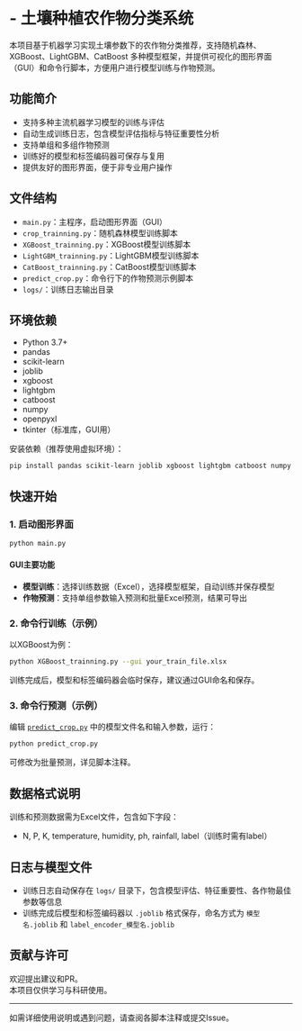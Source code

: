 # - 土壤种植农作物分类系统

本项目基于机器学习实现土壤参数下的农作物分类推荐，支持随机森林、XGBoost、LightGBM、CatBoost 多种模型框架，并提供可视化的图形界面（GUI）和命令行脚本，方便用户进行模型训练与作物预测。

## 功能简介

- 支持多种主流机器学习模型的训练与评估
- 自动生成训练日志，包含模型评估指标与特征重要性分析
- 支持单组和多组作物预测
- 训练好的模型和标签编码器可保存与复用
- 提供友好的图形界面，便于非专业用户操作

## 文件结构

- `main.py`：主程序，启动图形界面（GUI）
- `crop_trainning.py`：随机森林模型训练脚本
- `XGBoost_trainning.py`：XGBoost模型训练脚本
- `LightGBM_trainning.py`：LightGBM模型训练脚本
- `CatBoost_trainning.py`：CatBoost模型训练脚本
- `predict_crop.py`：命令行下的作物预测示例脚本
- `logs/`：训练日志输出目录

## 环境依赖

- Python 3.7+
- pandas
- scikit-learn
- joblib
- xgboost
- lightgbm
- catboost
- numpy
- openpyxl
- tkinter（标准库，GUI用）

安装依赖（推荐使用虚拟环境）：

```sh
pip install pandas scikit-learn joblib xgboost lightgbm catboost numpy openpyxl
```

## 快速开始

### 1. 启动图形界面

```sh
python main.py
```

#### GUI主要功能

- **模型训练**：选择训练数据（Excel），选择模型框架，自动训练并保存模型
- **作物预测**：支持单组参数输入预测和批量Excel预测，结果可导出

### 2. 命令行训练（示例）

以XGBoost为例：

```sh
python XGBoost_trainning.py --gui your_train_file.xlsx
```

训练完成后，模型和标签编码器会临时保存，建议通过GUI命名和保存。

### 3. 命令行预测（示例）

编辑 [`predict_crop.py`](predict_crop.py) 中的模型文件名和输入参数，运行：

```sh
python predict_crop.py
```

可修改为批量预测，详见脚本注释。

## 数据格式说明

训练和预测数据需为Excel文件，包含如下字段：

- N, P, K, temperature, humidity, ph, rainfall, label（训练时需有label）

## 日志与模型文件

- 训练日志自动保存在 `logs/` 目录下，包含模型评估、特征重要性、各作物最佳参数等信息
- 训练完成后模型和标签编码器以 `.joblib` 格式保存，命名方式为 `模型名.joblib` 和 `label_encoder_模型名.joblib`

## 贡献与许可

欢迎提出建议和PR。  
本项目仅供学习与科研使用。

---

如需详细使用说明或遇到问题，请查阅各脚本注释或提交Issue。
